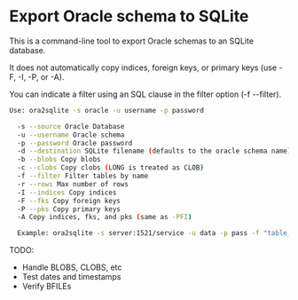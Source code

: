 # Export Oracle schema to SQLite

This is a command-line tool to export Oracle schemas to an SQLite database.

It does not automatically copy indices, foreign keys, or primary keys (use -F, -I, -P, or -A).

You can indicate a filter using an SQL clause in the filter option (-f --filter). 

```sh
Use: ora2sqlite -s oracle -u username -p password 

  -s --source Oracle Database 
  -u --username Oracle schema 
  -p --password Oracle password 
  -d --destination SQLite filename (defaults to the oracle schema name)
  -b --blobs Copy blobs 
  -c --clobs Copy clobs (LONG is treated as CLOB)
  -f --filter Filter tables by name
  -r --rows Max number of rows
  -I --indices Copy indices
  -F --fks Copy foreign keys
  -P --pks Copy primary keys
  -A Copy indices, fks, and pks (same as -PFI)

  Example: ora2sqlite -s server:1521/service -u data -p pass -f "table_name in ('TEST')" -r 100
```

TODO:

- Handle BLOBS, CLOBS, etc
- Test dates and timestamps
- Verify BFILEs
